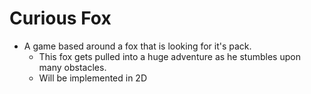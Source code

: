 # Curious Fox
* A game based around a fox that is looking for it's pack.
    - This fox gets pulled into a huge adventure as he stumbles upon many obstacles.
    - Will be implemented in 2D
